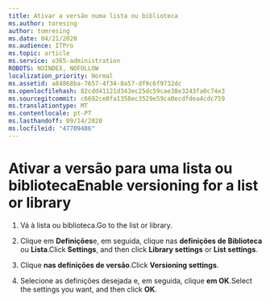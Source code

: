 ```yaml
---
title: Ativar a versão numa lista ou biblioteca
ms.author: toresing
author: tomresing
ms.date: 04/21/2020
ms.audience: ITPro
ms.topic: article
ms.service: o365-administration
ROBOTS: NOINDEX, NOFOLLOW
localization_priority: Normal
ms.assetid: a84868ba-7657-4f34-8a57-df9c6f9732dc
ms.openlocfilehash: 82cdd41121d343ec25dc59cae38e3243fa0c74e3
ms.sourcegitcommit: c6692ce0fa1358ec3529e59ca0ecdfdea4cdc759
ms.translationtype: MT
ms.contentlocale: pt-PT
ms.lasthandoff: 09/14/2020
ms.locfileid: "47709486"
---
```

# <a name="enable-versioning-for-a-list-or-library"></a><span data-ttu-id="f8dd3-102">Ativar a versão para uma lista ou biblioteca</span><span class="sxs-lookup"><span data-stu-id="f8dd3-102">Enable versioning for a list or library</span></span>

1. <span data-ttu-id="f8dd3-103">Vá à lista ou biblioteca.</span><span class="sxs-lookup"><span data-stu-id="f8dd3-103">Go to the list or library.</span></span>
    
2. <span data-ttu-id="f8dd3-104">Clique em **Definições**e, em seguida, clique nas **definições de Biblioteca** ou **Lista**.</span><span class="sxs-lookup"><span data-stu-id="f8dd3-104">Click **Settings**, and then click **Library settings** or **List settings**.</span></span>
    
3. <span data-ttu-id="f8dd3-105">Clique **nas definições de versão**.</span><span class="sxs-lookup"><span data-stu-id="f8dd3-105">Click **Versioning settings**.</span></span>
    
4. <span data-ttu-id="f8dd3-106">Selecione as definições desejada e, em seguida, clique **em OK**.</span><span class="sxs-lookup"><span data-stu-id="f8dd3-106">Select the settings you want, and then click **OK**.</span></span>
    

